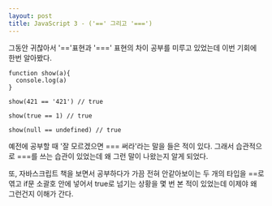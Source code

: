 ```yaml
---
layout: post
title: JavaScript 3 - ('==' 그리고 '===')
---
```



그동안 귀찮아서 '=='표현과 '===' 표현의 차이 공부를 미루고 있었는데 이번 기회에 한번 알아봤다. 

```
function show(a){
  console.log(a)
}

show(421 == '421') // true

show(true == 1) // true

show(null == undefined) // true
```

예전에 공부할 때 '잘 모르겠으면 === 써라'라는 말을 들은 적이 있다.
그래서 습관적으로 ===를 쓰는 습관이 있었는데 왜 그런 말이 나왔는지 알게 되었다.

또, 자바스크립트 책을 보면서 공부하다가 가끔 전혀 안같아보이는 두 개의 타입을 ==로 엮고 if문 소괄호 안에 넣어서 true로 넘기는 상황을 몇 번 본 적이 있었는데
이제야 왜 그런건지 이해가 간다.


